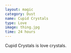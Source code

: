 ```yaml
---
layout: magic
category: Dust
name: Cupid Crystals
type: Love
image: thing.jpg
time: 24 hours
---
```


Cupid Crystals is love crystals.

